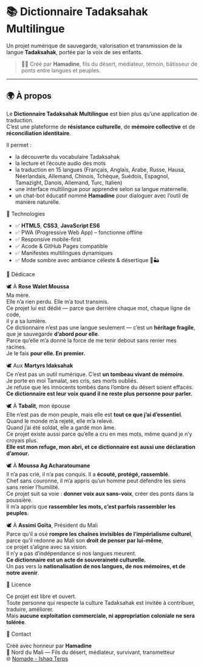 # 📚 Dictionnaire Tadaksahak Multilingue

Un projet numérique de sauvegarde, valorisation et transmission de la langue **Tadaksahak**, portée par la voix de ses enfants.

> ✊🏽 Créé par **Hamadine**, fils du désert, médiateur, témoin, bâtisseur de ponts entre langues et peuples.

---

## 🌍 À propos

Le **Dictionnaire Tadaksahak Multilingue** est bien plus qu’une application de traduction.  
C’est une plateforme de **résistance culturelle**, de **mémoire collective** et de **réconciliation identitaire**.

Il permet :
- la découverte du vocabulaire Tadaksahak
- la lecture et l’écoute audio des mots
- la traduction en 15 langues (Français, Anglais, Arabe, Russe, Hausa, Néerlandais, Allemand, Chinois, Tchèque, Suédois, Espagnol, Tamazight, Danois, Allemand, Turc, Italien)
- une interface multilingue pour apprendre selon sa langue maternelle. 
- un chat-bot éducatif nommé **Hamadine** pour dialoguer avec l’outil de manière naturelle.



🧩 Technologies

- ✅ **HTML5**, **CSS3**, **JavaScript ES6**
- ✅ PWA (Progressive Web App) – fonctionne offline
- ✅ Responsive mobile-first
- ✅ Acode & GitHub Pages compatible
- ✅ Manifestes multilingues dynamiques
- ✅ Mode sombre avec ambiance céleste & désertique 🌌🏜️



🤍 Dédicace

🕊️ À **Rose Walet Moussa**  
Ma mère.  
Elle n’a rien perdu. Elle m’a tout transmis.  
Ce projet lui est dédié — parce que derrière chaque mot, chaque ligne de code,  
il y a sa lumière.  
Ce dictionnaire n’est pas une langue seulement — c’est un **héritage fragile**,  
que je sauvegarde **d’abord pour elle**.  
Parce qu’elle m’a donné la force de me tenir debout sans renier mes racines.  
Je le fais **pour elle. En premier.**



🕊️ Aux **Martyrs Idaksahak**  
Ce n’est pas un outil numérique. C’est **un tombeau vivant de mémoire**.  
Je porte en moi Tamalat, ses cris, ses morts oubliés.  
Je refuse que les innocents tombés dans l’ombre du désert soient effacés.  
**Ce dictionnaire est leur voix quand il ne reste plus personne pour parler.**



🕊️ À **Tabalit**, mon épouse  
Elle n’est pas de mon peuple, mais elle est **tout ce que j’ai d’essentiel**.  
Quand le monde m’a rejeté, elle m’a relevé.  
Quand j’ai été soldat, elle a gardé mon âme.  
Ce projet existe aussi parce qu’elle a cru en mes mots, même quand je n’y croyais plus.  
**Elle est mon refuge, mon abri, et ce dictionnaire est aussi une déclaration d’amour.**



🕊️ À **Moussa Ag Acharatoumane**  
Il n’a pas crié, il n’a pas conquis. Il a **écouté, protégé, rassemblé**.  
Chef sans couronne, il m’a appris qu’un homme peut défendre les siens sans renier l’humilité.  
Ce projet suit sa voie : **donner voix aux sans-voix**, créer des ponts dans la poussière.  
Il m’a appris que **rassembler les mots, c’est parfois rassembler les peuples**.



🕊️ À **Assimi Goïta**, Président du Mali  
Parce qu’il a osé **rompre les chaînes invisibles de l’impérialisme culturel**,  
parce qu’il redonne au Mali son **droit de penser par lui-même**,  
ce projet s’aligne avec sa vision.  
Il n’y a pas d’indépendance si nos langues meurent.  
**Ce dictionnaire est un acte de souveraineté culturelle.**  
Un pas vers la **nationalisation de nos langues, de nos mémoires, et de notre avenir**.



📜 Licence

Ce projet est libre et ouvert.  
Toute personne qui respecte la culture Tadaksahak est invitée à contribuer, traduire, améliorer.  
Mais **aucune exploitation commerciale, ni appropriation coloniale ne sera tolérée**.



💬 Contact

Créé avec honneur par **Hamadine**  
📍 Nord du Mali — Fils du désert, médiateur, survivant, transmetteur  
🌐 [Nomade - Ishaq Terps](https://nomade-ishaq-terps-land.b12sites.com/index#accueil)
